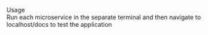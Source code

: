 Usage<br>
Run each microservice in the separate terminal and then navigate to localhost/docs to test the application

